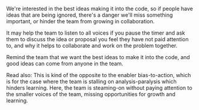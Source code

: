 We're interested in the best ideas making it into the code, so if people have ideas that are being ignored, there's a danger we'll miss something important, or hinder the team from growing in collaboration.

It may help the team to listen to all voices if you pause the timer and ask them to discuss the idea or proposal you feel they have not paid attention to, and why it helps to collaborate and work on the problem together.

Remind the team that we want the best ideas to make it into the code, and good ideas can come from anyone in the team.

Read also: This is kind of the opposite to the enabler bias-to-action, which is for the case where the team is stalling on analysis-paralysis which hinders learning. Here, the team is steaming-on without paying attention to the smaller voices of the team, missing opportunities for growth and learning.

